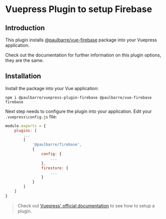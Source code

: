 # Vuepress Plugin to setup Firebase

## Introduction

This plugin installs [@paulbarre/vue-firebase](https://github.com/paulbarre/vue-firebase) package into your Vuepress application.

Check out the documentation for further information on this plugin options, they are the same.

## Installation

Install the package into your Vue application:

```
npm i @paulbarre/vuepress-plugin-firebase @paulbarre/vue-firebase firebase
```

Next step needs to configure the plugin into your application. Edit your `.vuepress\config.js` file:

```js
module.exports = {
    plugins: [
        ...
        [
            '@paulbarre/firebase',
            {
                config: {
                    ...
                },
                firestore: {
                    ...
                }
            }
        ]
    ]
}
```

> Check out [Vuepress' official documentation](https://vuepress.vuejs.org/plugin/using-a-plugin.html) to see how to setup a plugin.